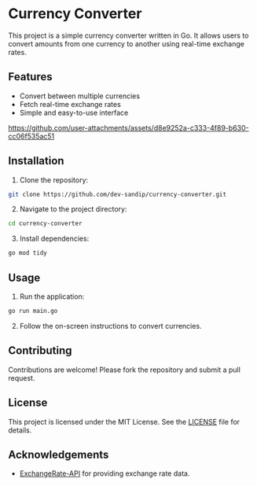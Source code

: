 # Currency Converter

This project is a simple currency converter written in Go. It allows users to convert amounts from one currency to another using real-time exchange rates.

## Features

- Convert between multiple currencies
- Fetch real-time exchange rates
- Simple and easy-to-use interface



https://github.com/user-attachments/assets/d8e9252a-c333-4f89-b630-cc06f535ac51



## Installation

1. Clone the repository:

```sh
git clone https://github.com/dev-sandip/currency-converter.git
```

2. Navigate to the project directory:

```sh
cd currency-converter
```

3. Install dependencies:

```sh
go mod tidy
```

## Usage

1. Run the application:

```sh
go run main.go
```

2. Follow the on-screen instructions to convert currencies.

## Contributing

Contributions are welcome! Please fork the repository and submit a pull request.

## License

This project is licensed under the MIT License. See the [LICENSE](LICENSE) file for details.

## Acknowledgements

- [ExchangeRate-API](https://www.exchangerate-api.com/) for providing exchange rate data.
